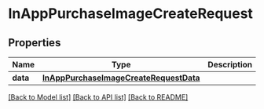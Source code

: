 # InAppPurchaseImageCreateRequest

## Properties
Name | Type | Description | Notes
------------ | ------------- | ------------- | -------------
**data** | [**InAppPurchaseImageCreateRequestData**](InAppPurchaseImageCreateRequestData.md) |  | 

[[Back to Model list]](../README.md#documentation-for-models) [[Back to API list]](../README.md#documentation-for-api-endpoints) [[Back to README]](../README.md)


